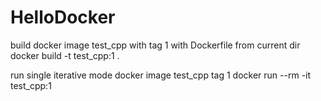 # HelloDocker

build docker image test_cpp with tag 1 with Dockerfile from current dir
docker build -t test_cpp:1 .

run single iterative mode docker image test_cpp tag 1
docker run --rm -it test_cpp:1
